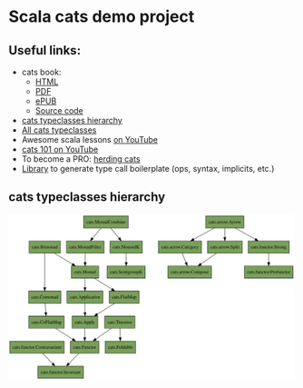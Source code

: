 # Scala cats demo project

## Useful links:

- cats book:
  - [HTML](https://www.scalawithcats.com/dist/scala-with-cats.html)
  - [PDF](https://www.scalawithcats.com/dist/scala-with-cats.pdf)
  - [ePUB](https://www.scalawithcats.com/dist/scala-with-cats.epub)
  - [Source code](https://github.com/scalawithcats/scala-with-cats)  
- [cats typeclasses hierarchy](https://blog.rockthejvm.com/cats-typeclass-hierarchy/)
- [All cats typeclasses](https://typelevel.org/cats/typeclasses.html)
- Awesome scala lessons [on YouTube](https://www.youtube.com/rockthejvm)
- [cats 101 on YouTube](https://www.youtube.com/results?search_query=Rock+the+JVM+cats)
- To become a PRO: [herding cats](https://eed3si9n.com/herding-cats/index.html)
- [Library](https://github.com/typelevel/simulacrum) to generate type call boilerplate (ops, syntax, implicits, etc.)

## cats typeclasses hierarchy
![Cats typeclasses hierarchy](cats_typeclasses.svg)